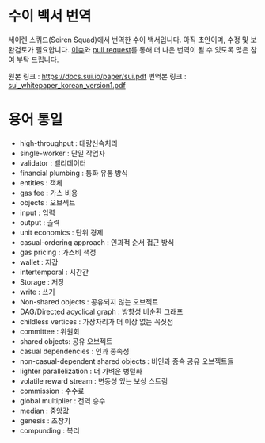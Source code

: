 # 수이 백서 번역

세이렌 스쿼드(Seiren Squad)에서 번역한 수이 백서입니다.
아직 초안이며, 수정 및 보완검토가 필요합니다. [이슈](https://github.com/seirensquad/sui/issues)와 [pull request](https://github.com/seirensquad/sui/pulls)를 통해 더 나은 번역이 될 수 있도록 많은 참여 부탁 드립니다.

원본 링크 : https://docs.sui.io/paper/sui.pdf
번역본 링크 : [sui_whitepaper_korean_version1.pdf](sui_whitepaper_korean_version1.pdf)

# 용어 통일

* high-throughput : 대량신속처리
* single-worker : 단일 작업자
* validator : 밸리데이터
* financial plumbing : 통화 유통 방식
* entities : 객체
* gas fee : 가스 비용
* objects : 오브젝트
* input : 입력
* output : 출력
* unit economics : 단위 경제
* casual-ordering approach : 인과적 순서 접근 방식
* gas pricing : 가스비 책정
* wallet : 지갑
* intertemporal : 시간간
* Storage : 저장
* write : 쓰기
* Non-shared objects : 공유되지 않는 오브젝트
* DAG/Directed acyclical graph : 방향성 비순환 그래프
* childless vertices : 가장자리가 더 이상 없는 꼭짓점
* committee : 위원회
* shared objects: 공유 오브젝트
* casual dependencies : 인과 종속성
* non-casual-dependent shared objects : 비인과 종속 공유 오브젝트들
* lighter parallelization : 더 가벼운 병렬화
* volatile reward stream : 변동성 있는 보상 스트림
* commission : 수수료
* global multiplier : 전역 승수
* median : 중앙값
* genesis : 초창기
* compunding : 복리
